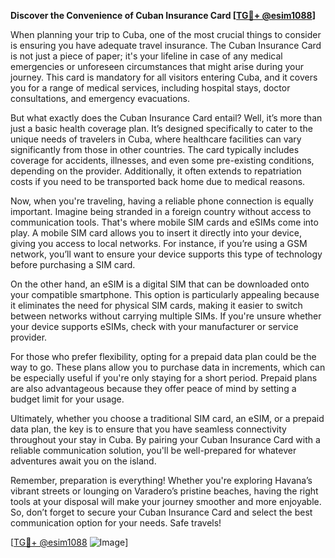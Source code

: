 **Discover the Convenience of Cuban Insurance Card [[TG💪+ @esim1088](https://t.me/s/esim1088)]**

When planning your trip to Cuba, one of the most crucial things to consider is ensuring you have adequate travel insurance. The Cuban Insurance Card is not just a piece of paper; it's your lifeline in case of any medical emergencies or unforeseen circumstances that might arise during your journey. This card is mandatory for all visitors entering Cuba, and it covers you for a range of medical services, including hospital stays, doctor consultations, and emergency evacuations.

But what exactly does the Cuban Insurance Card entail? Well, it’s more than just a basic health coverage plan. It’s designed specifically to cater to the unique needs of travelers in Cuba, where healthcare facilities can vary significantly from those in other countries. The card typically includes coverage for accidents, illnesses, and even some pre-existing conditions, depending on the provider. Additionally, it often extends to repatriation costs if you need to be transported back home due to medical reasons.

Now, when you're traveling, having a reliable phone connection is equally important. Imagine being stranded in a foreign country without access to communication tools. That's where mobile SIM cards and eSIMs come into play. A mobile SIM card allows you to insert it directly into your device, giving you access to local networks. For instance, if you’re using a GSM network, you’ll want to ensure your device supports this type of technology before purchasing a SIM card.

On the other hand, an eSIM is a digital SIM that can be downloaded onto your compatible smartphone. This option is particularly appealing because it eliminates the need for physical SIM cards, making it easier to switch between networks without carrying multiple SIMs. If you're unsure whether your device supports eSIMs, check with your manufacturer or service provider.

For those who prefer flexibility, opting for a prepaid data plan could be the way to go. These plans allow you to purchase data in increments, which can be especially useful if you're only staying for a short period. Prepaid plans are also advantageous because they offer peace of mind by setting a budget limit for your usage.

Ultimately, whether you choose a traditional SIM card, an eSIM, or a prepaid data plan, the key is to ensure that you have seamless connectivity throughout your stay in Cuba. By pairing your Cuban Insurance Card with a reliable communication solution, you'll be well-prepared for whatever adventures await you on the island.

Remember, preparation is everything! Whether you're exploring Havana’s vibrant streets or lounging on Varadero’s pristine beaches, having the right tools at your disposal will make your journey smoother and more enjoyable. So, don’t forget to secure your Cuban Insurance Card and select the best communication option for your needs. Safe travels!

[[TG💪+ @esim1088](https://t.me/s/esim1088) ![Image](https://i.postimg.cc/Y0z9fWf4/image.png)]